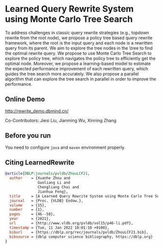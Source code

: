 # Learned Query Rewrite System using Monte Carlo Tree Search

To address challenges in classic query rewrite strategies (e.g., topdown rewrite from the root node), we propose a policy tree based  query rewrite framework, where the root is the input query and each node is a rewritten query from its parent. We aim to explore the tree nodes in the \tree to find the optimal rewrite query. We propose to use Monte Carlo Tree Search to explore the policy tree, which navigates the policy tree to efficiently get the optimal node. Moreover, we propose a learning-based model to  estimate the expected performance improvement of each rewritten query, which guides the tree search more accurately.  We also propose a parallel algorithm that can explore the tree search in parallel in order to improve the performance.  


## Online Demo

http://rewrite_demo.dbmind.cn/

Co-Contributors: Jiesi Liu, Jianming Wu, Xinning Zhang

## Before you run

You need to configure `java` and `maven` environment properly.


## Citing LearnedRewrite

```bibTex
@article{DBLP:journals/pvldb/ZhouLCF21,
  author    = {Xuanhe Zhou and
               Guoliang Li and
               Chengliang Chai and
               Jianhua Feng},
  title     = {A Learned Query Rewrite System using Monte Carlo Tree Search},
  journal   = {Proc. {VLDB} Endow.},
  volume    = {15},
  number    = {1},
  pages     = {46--58},
  year      = {2021},
  url       = {http://www.vldb.org/pvldb/vol15/p46-li.pdf},
  timestamp = {Tue, 11 Jan 2022 18:01:10 +0100},
  biburl    = {https://dblp.org/rec/journals/pvldb/ZhouLCF21.bib},
  bibsource = {dblp computer science bibliography, https://dblp.org}
}
````

